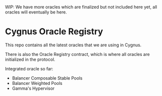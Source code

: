WIP: We have more oracles which are finalized but not included here yet, all oracles will eventually be here.

# Cygnus Oracle Registry

This repo contains all the latest oracles that we are using in Cygnus.

There is also the Oracle Registry contract, which is where all oracles are initialized in the protocol.

Integrated oracle so far:

- Balancer Composable Stable Pools
- Balancer Weighted Pools
- Gamma's Hypervisor
